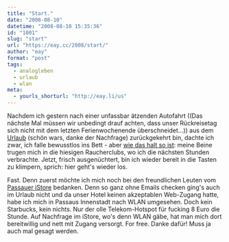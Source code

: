 ```yaml
---
title: "Start."
date: "2008-08-10"
datetime: "2008-08-10 15:35:36"
id: "1001"
slug: "start"
url: "https://eay.cc/2008/start/"
author: "eay"
format: "post"
tags:
  - analogleben
  - urlaub
  - wlan
meta:
  - yourls_shorturl: "http://eay.li/us"
---
```


Nachdem ich gestern nach einer unfassbar ätzenden Autofahrt ((Das nächste Mal müssen wir unbedingt drauf achten, dass unser Rückreisetag sich nicht mit dem letzten Ferienwochenende überschneidet...)) aus dem [Urlaub](//eay.cc/2008/pause/) (schön wars, danke der Nachfrage) zurückgekehrt bin, dachte ich zwar, ich falle bewusstlos ins Bett - aber [wie das halt so ist](//eay.cc/2008/select/): meine Beine trugen mich in die hiesigen Raucherclubs, wo ich die nächsten Stunden verbrachte. Jetzt, frisch ausgenüchtert, bin ich wieder bereit in die Tasten zu klimpern, sprich: hier geht's wieder los.

Fast. Denn zuerst möchte ich mich noch bei den freundlichen Leuten vom [Passauer iStore](http://www.istore.cc/) bedanken. Denn so ganz ohne Emails checken ging's auch im Urlaub nicht und da unser Hotel keinen akzeptablen Web-Zugang hatte, habe ich mich in Passaus Innenstadt nach WLAN umgesehen. Doch kein Starbucks, kein nichts. Nur der olle Telekom-Hotspot für fucking 8 Euro die Stunde. Auf Nachfrage im iStore, wo's denn WLAN gäbe, hat man mich dort bereitwillig und nett mit Zugang versorgt. For free. Danke dafür! Muss ja auch mal gesagt werden.
